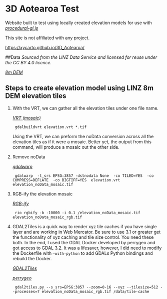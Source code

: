 # 3D Aotearoa Test 
Website built to test using locally created elevation models for use with *[procedural-gl.js](https://github.com/felixpalmer/procedural-gl-js)*

This site is not affiliated with any project.

https://xycarto.github.io/3D_Aotearoa/

##Data
<em> Sourced from the LINZ Data Service and licensed for reuse under the CC BY 4.0 licence. </em>

*[8m DEM](https://data.linz.govt.nz/layer/51768-nz-8m-digital-elevation-model-2012/)*

## Steps to create elevation model using LINZ 8m DEM elevation tiles

1. With the VRT, we can gather all the elevation tiles under one file name.  

    *[VRT (mosaic)](https://gdal.org/programs/gdalbuildvrt.html)*

	    gdalbuildvrt elevation.vrt *.tif
	
	Using the VRT, we can preform the noData conversion across all the elevation tiles as if it were a mosaic.  Better yet, the output from this command, will produce a mosaic out the other side.

2. Remove noData

    *[gdalwarp](https://gdal.org/programs/gdalwarp.html)*

	    gdalwarp  -t_srs EPSG:3857 -dstnodata None  -co TILED=YES  -co COMPRESS=DEFLATE  -co BIGTIFF=YES  elevation.vrt elevation_noData_mosaic.tif

3. RGB-ify the elevation mosaic

    *[RGB-ify](https://github.com/mapbox/rio-rgbify)*

	    rio rgbify -b -10000 -i 0.1 /elevation_noData_mosaic.tif elevation_noData_mosaic_rgb.tif

4. GDAL2Tiles is a quick way to render xyz tile caches if you have single layer and are working in Web Mercator.  Be sure to use 3.1 or greater get the functionality of xyz caching and tile size control.  You need these both.  In the end, I used the GDAL Docker developed by perrygeo and got access to GDAL 3.2.  It was a lifesaver, however, I did need to modify the Dockerfile with ``—with-python`` to add GDALs Python bindings and rebuild the Docker.

    *[GDAL2Tiles](https://gdal.org/programs/gdal2tiles.html)*

    *[perrygeo](https://github.com/perrygeo/docker-gdal-base)*

	    gdal2tiles.py --s_srs=EPSG:3857 --zoom=0-16 --xyz --tilesize=512 --processes=7 elevation_noData_mosaic_rgb.tif /data/tile-cache